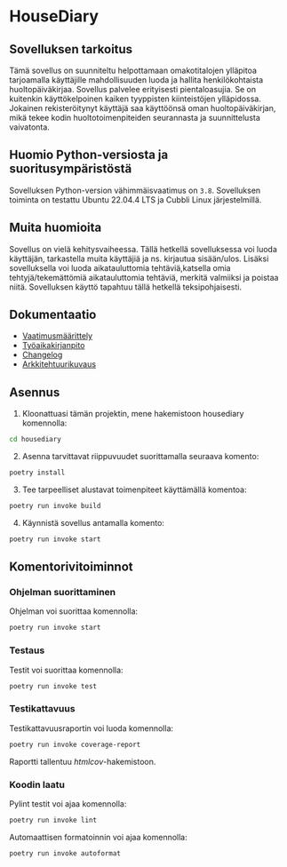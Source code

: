 # HouseDiary

## Sovelluksen tarkoitus

Tämä sovellus on suunniteltu helpottamaan omakotitalojen ylläpitoa tarjoamalla käyttäjille mahdollisuuden luoda ja hallita henkilökohtaista huoltopäiväkirjaa. Sovellus palvelee erityisesti pientaloasujia. Se on kuitenkin käyttökelpoinen kaiken tyyppisten kiinteistöjen ylläpidossa. Jokainen rekisteröitynyt käyttäjä saa käyttöönsä oman huoltopäiväkirjan, mikä tekee kodin huoltotoimenpiteiden seurannasta ja suunnittelusta vaivatonta. 

## Huomio Python-versiosta ja suoritusympäristöstä

Sovelluksen Python-version vähimmäisvaatimus on `3.8`. Sovelluksen toiminta on testattu Ubuntu 22.04.4 LTS ja Cubbli Linux järjestelmillä.

## Muita huomioita

Sovellus on vielä kehitysvaiheessa. Tällä hetkellä sovelluksessa voi luoda käyttäjän, tarkastella muita käyttäjiä ja ns. kirjautua sisään/ulos. Lisäksi sovelluksella voi luoda aikatauluttomia tehtäviä,katsella omia tehtyjä/tekemättömiä aikatauluttomia tehtäviä, merkitä valmiiksi ja poistaa niitä. Sovelluksen käyttö tapahtuu tällä hetkellä teksipohjaisesti. 

## Dokumentaatio

- [Vaatimusmäärittely](./housediary/dokumentaatio/vaatimusmaarittely.md)
- [Työaikakirjanpito](./housediary/dokumentaatio/tyoaikakirjanpito.md)
- [Changelog](./housediary/dokumentaatio/changelog.md)
- [Arkkitehtuurikuvaus](./housediary/dokumentaatio/arkkitehtuuri.md)

## Asennus

1. Kloonattuasi tämän projektin, mene hakemistoon housediary komennolla:
   
```bash
cd housediary
```

2. Asenna tarvittavat riippuvuudet suorittamalla seuraava komento:

```bash
poetry install
```

3. Tee tarpeelliset alustavat toimenpiteet käyttämällä komentoa:

```bash
poetry run invoke build
```

4. Käynnistä sovellus antamalla komento:

```bash
poetry run invoke start
```

## Komentorivitoiminnot

### Ohjelman suorittaminen

Ohjelman voi suorittaa komennolla:

```bash
poetry run invoke start
```

### Testaus

Testit voi suorittaa komennolla:

```bash
poetry run invoke test
```

### Testikattavuus

Testikattavuusraportin voi luoda komennolla:

```bash
poetry run invoke coverage-report
```

Raportti tallentuu _htmlcov_-hakemistoon.

### Koodin laatu

Pylint testit voi ajaa komennolla:

```bash
poetry run invoke lint
```

Automaattisen formatoinnin voi ajaa komennolla:

```bash
poetry run invoke autoformat
```







